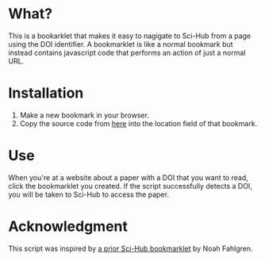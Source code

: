 # What?
This is a bookarklet that makes it easy to nagigate to Sci-Hub from a page using the DOI identifier. A bookmarklet is like a normal bookmark but instead contains javascript code that performs an action of just a normal URL.

# Installation
1. Make a new bookmark in your browser.
2. Copy the source code from [here](https://github.com/Deleetdk/scihub_doi_bookmarklet/blob/master/code.js) into the location field of that bookmark.

# Use
When you're at a website about a paper with a DOI that you want to read, click the bookmarklet you created. If the script successfully detects a DOI, you will be taken to Sci-Hub to access the paper.

# Acknowledgment
This script was inspired by [a prior Sci-Hub bookmarklet](https://github.com/nfahlgren/scihub_bookmark) by Noah Fahlgren.